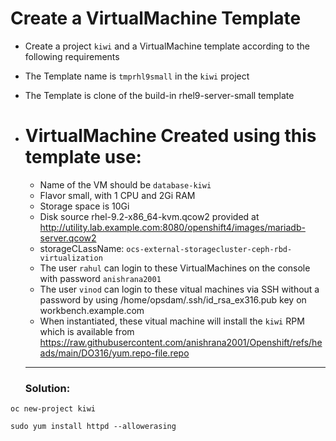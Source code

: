 # Create a VirtualMachine Template
  - Create a project `kiwi` and a VirtualMachine template according to the following requirements
  - The Template name is `tmprhl9small` in the `kiwi` project
  - The Template is clone of the build-in rhel9-server-small template
- # VirtualMachine Created using this template use:
  - Name of the VM should be `database-kiwi`
  - Flavor small, with 1 CPU and 2Gi RAM
  - Storage space is 10Gi
  - Disk source rhel-9.2-x86_64-kvm.qcow2 provided at  http://utility.lab.example.com:8080/openshift4/images/mariadb-server.qcow2
  - storageCLassName: `ocs-external-storagecluster-ceph-rbd-virtualization`
  - The user `rahul` can login to these VirtualMachines on the console with password `anishrana2001`
  - The user `vinod` can login to these vitual machines via SSH without a password by using /home/opsdam/.ssh/id_rsa_ex316.pub key on workbench.example.com
  - When instantiated, these vitual machine will install the `kiwi` RPM which is available from https://raw.githubusercontent.com/anishrana2001/Openshift/refs/heads/main/DO316/yum.repo-file.repo
  ---

  ### Solution:

```
oc new-project kiwi
```


```
sudo yum install httpd --allowerasing
```
